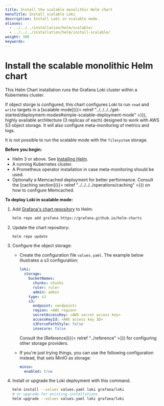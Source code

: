 ```yaml
---
title: Install the scalable monolithic Helm chart 
menuTitle: Install scalable Loki
description: Install Loki in scalable mode.
aliases:
  - ../../../installation/helm/scalable/
  - ../../../installation/helm/install-scalable/
weight: 300
keywords: 
---
```


# Install the scalable monolithic Helm chart
<!-- vale Grafana.Quotes = NO -->
<!-- vale Grafana.Quotes = YES -->

This Helm Chart installation runs the Grafana Loki cluster within a Kubernetes cluster.

If object storge is configured, this chart configures Loki to run `read` and `write` targets in a [scalable mode]({{< relref "../../../../get-started/deployment-modes#simple-scalable-deployment-mode" >}}), highly available architecture (3 replicas of each) designed to work with AWS S3 object storage. It will also configure meta-monitoring of metrics and logs.

It is not possible to run the scalable mode with the `filesystem` storage.

**Before you begin:**

- Helm 3 or above. See [Installing Helm](https://helm.sh/docs/intro/install/).
- A running Kubernetes cluster.
- A Prometheus operator installation in case meta-monitoring should be used.
- Optionally a Memcached deployment for better performance. Consult the [caching section]({{< relref "../../../../operations/caching" >}}) on how to configure Memcached.

**To deploy Loki in scalable mode:**

1. Add [Grafana's chart repository](https://github.com/grafana/helm-charts) to Helm:

    ```bash
    helm repo add grafana https://grafana.github.io/helm-charts
    ```

1. Update the chart repository:

    ```bash
    helm repo update
    ```

1. Configure the object storage:

    - Create the configuration file `values.yaml`. The example below illustrates a s3 configuration:

      ```yaml
      loki:
        storage:
          bucketNames:
            chunks: chunks
            ruler: ruler
            admin: admin
          type: s3
          s3:
            endpoint: <endpoint>
            region: <AWS region>
            secretAccessKey: <AWS secret access key>
            accessKeyId: <AWS access key ID>
            s3ForcePathStyle: false
            insecure: false
      ```

      Consult the [Reference]({{< relref "../reference" >}}) for configuring other storage providers.

    - If you're just trying things, you can use the following configuration instead, that sets MinIO as storage:
      ```yaml
      minio:
        enabled: true
      ```

1. Install or upgrade the Loki deployment with this command.

   ```bash
   helm install --values values.yaml loki grafana/loki
   # or upgrade for existing installations
   helm upgrade --values values.yaml loki grafana/loki
   ```

